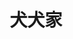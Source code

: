 ---
title: "犬犬家"
description: "犬犬家"
layout: shop
keywords:
  - 美食競賽
  - 台灣美食
  - 美食精選
datePublished: "2025-06-30"
dateModified: "2025-07-02"
city: "台北市"
district: "大安區"
address: "台北市大安區金山南路二段85巷7號1樓之3"
phone: "0223210138"
geo: "25.031235168841263, 121.5272835172577"
google_map: "https://maps.app.goo.gl/S5npvieNJTDyCdUK8"
footinder: "https://footinder.com.tw/%E5%8F%B0%E5%8C%97%E5%B8%82%E5%A4%A7%E5%AE%89%E5%8D%80/35381/"
official: "https://www.facebook.com/kenkenkaya"
award:
  - name: "500盤"
    year: "2024"
    entries:
      - dishes:
          - "烏魚子年糕"

---